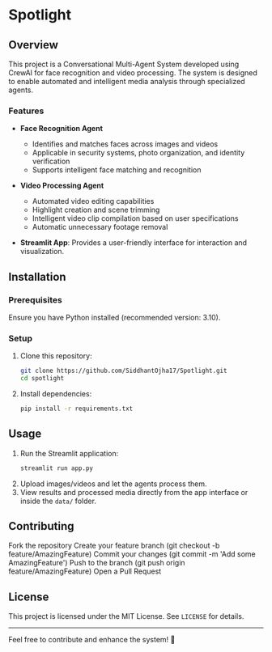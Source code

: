 # Spotlight

## Overview
This project is a Conversational Multi-Agent System developed using CrewAI for face recognition and video processing. The system is designed to enable automated and intelligent media analysis through specialized agents.

### Features
- **Face Recognition Agent**
   * Identifies and matches faces across images and videos
   * Applicable in security systems, photo organization, and identity verification
   * Supports intelligent face matching and recognition

- **Video Processing Agent**
   * Automated video editing capabilities
   * Highlight creation and scene trimming
   * Intelligent video clip compilation based on user specifications
   * Automatic unnecessary footage removal
- **Streamlit App**: Provides a user-friendly interface for interaction and visualization.

## Installation
### Prerequisites
Ensure you have Python installed (recommended version: 3.10).

### Setup
1. Clone this repository:
   ```sh
   git clone https://github.com/SiddhantOjha17/Spotlight.git
   cd spotlight
   ```
2. Install dependencies:
   ```sh
   pip install -r requirements.txt
   ```

## Usage
1. Run the Streamlit application:
   ```sh
   streamlit run app.py
   ```
2. Upload images/videos and let the agents process them.
3. View results and processed media directly from the app interface or inside the `data/` folder.

## Contributing

Fork the repository
Create your feature branch (git checkout -b feature/AmazingFeature)
Commit your changes (git commit -m 'Add some AmazingFeature')
Push to the branch (git push origin feature/AmazingFeature)
Open a Pull Request

## License
This project is licensed under the MIT License. See `LICENSE` for details.

---
Feel free to contribute and enhance the system! 🚀

